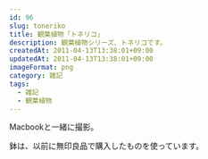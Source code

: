 ```yaml
---
id: 96
slug: toneriko
title: 観葉植物「トネリコ」
description: 観葉植物シリーズ、トネリコです。
createdAt: 2011-04-13T13:38:01+09:00
updatedAt: 2011-04-13T13:38:01+09:00
imageFormat: png
category: 雑記
tags:
  - 雑記
  - 観葉植物
---
```


Macbookと一緒に撮影。

<photo-image article-id="96" img-file-name="palants_toneriko.jpg" caption="観葉植物「トネリコ」"></photo-image>

鉢は、以前に無印良品で購入したものを使っています。
